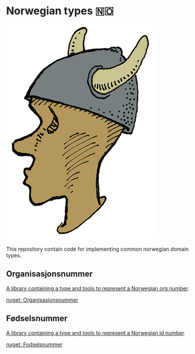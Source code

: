 Norwegian types 🇳🇴
===

![Logo](./resources/logo.png)

This repository contain code for
implementing common norwegian domain types.

## Organisasjonsnummer

[A library containing a type and tools to represent a Norwegian org number](./src/Skaar.Organisasjonsnummer).

[nuget: Organisasjonsnummer](https://www.nuget.org/packages/Organisasjonsnummer/)

## Fødselsnummer

[A library containing a type and tools to represent a Norwegian id number](./src/Skaar.Fodselsnummer).

[nuget: Fodselsnummer](https://www.nuget.org/packages/Skaar.Fodselsnummer/)